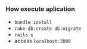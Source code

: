 ### How execute aplication

- `bundle install`
- `rake db:create db:migrate`
- `rails s`
- access `localhost:3000`